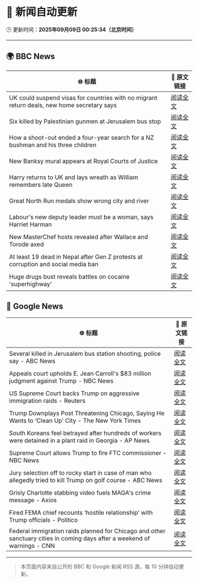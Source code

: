 # 🧠 新闻自动更新

🕒 更新时间：**2025年09月09日 00:25:34（北京时间）**

---

## 🌍 BBC News

| 🌐 标题 | 🔗 原文链接 |
|--------|-------------|
| UK could suspend visas for countries with no migrant return deals, new home secretary says | [阅读全文](https://www.bbc.com/news/articles/c4g7xyn03yno?at_medium=RSS&at_campaign=rss) |
| Six killed by Palestinian gunmen at Jerusalem bus stop | [阅读全文](https://www.bbc.com/news/articles/cr70ny0l7vgo?at_medium=RSS&at_campaign=rss) |
| How a shoot-out ended a four-year search for a NZ bushman and his three children | [阅读全文](https://www.bbc.com/news/articles/cly0279yervo?at_medium=RSS&at_campaign=rss) |
| New Banksy mural appears at Royal Courts of Justice | [阅读全文](https://www.bbc.com/news/articles/cgrq0r0y878o?at_medium=RSS&at_campaign=rss) |
| Harry returns to UK and lays wreath as William remembers late Queen | [阅读全文](https://www.bbc.com/news/articles/c2378j5154jo?at_medium=RSS&at_campaign=rss) |
| Great North Run medals show wrong city and river | [阅读全文](https://www.bbc.com/news/articles/c4gq2gdlnygo?at_medium=RSS&at_campaign=rss) |
| Labour's new deputy leader must be a woman, says Harriet Harman | [阅读全文](https://www.bbc.com/news/articles/c059z4g836eo?at_medium=RSS&at_campaign=rss) |
| New MasterChef hosts revealed after Wallace and Torode axed | [阅读全文](https://www.bbc.com/news/articles/ckgy2e73j4ro?at_medium=RSS&at_campaign=rss) |
| At least 19 dead in Nepal after Gen Z protests at corruption and social media ban | [阅读全文](https://www.bbc.com/news/articles/c78nd2zy9jgo?at_medium=RSS&at_campaign=rss) |
| Huge drugs bust reveals battles on cocaine 'superhighway' | [阅读全文](https://www.bbc.com/news/articles/c5yvplyrrwno?at_medium=RSS&at_campaign=rss) |

## 📰 Google News

| 🌐 标题 | 🔗 原文链接 |
|--------|-------------|
| Several killed in Jerusalem bus station shooting, police say - ABC News | [阅读全文](https://news.google.com/rss/articles/CBMiogFBVV95cUxOX1U2QXM5dkp1aU9ReDgxZk5pLWhPWTdZaVVBbDRwYWZJelZoR2RQM05LYW9jS0dZNzh0SnM4WDczajVUc1llcmU3cEVGWlJoU1RZdFVESlJEMTVNWmtDZUZtV2tqeXptM29ubjBfd2dCRjYzbWNVd0Raa0pJZlZkSXJYNzFEQXdGTEdWNTdQdFFSUHV5S0xPTzFnX29KdTYtd3fSAacBQVVfeXFMTkZMcm45Q3lBQzN1TXJ1TUdxMWxMcWJyYjJwcGxoZ2I5SjlmcUtROWEwNnNKMENBOVRyRUItdDFhdjRZNnJXaTh2SUhhRnpjbXB6a0JkU0x4LU1TVXpsLVA3cDFEOUpna0MwZllOUGFNRHNvajhkVUlyTVZOVC1fRHpRZlZDTnN5SThNckt4am5GSXNBbmNmYVpKUjM1alI2Y3JpUF92QWs?oc=5) |
| Appeals court upholds E. Jean Carroll's $83 million judgment against Trump - NBC News | [阅读全文](https://news.google.com/rss/articles/CBMivAFBVV95cUxNT28xRnUtNWZpdGZzUDZnZVp5SkxodzkxMzBpNnlBQkd0YlNsa2duRmRZWjRFQUFmaENrYzBIdFRkRkduY3A1cElOWmVxY1Iya2tsSG9QUXBjYmEteDZqNmRuWWFXdlhEelYxZjF5b1YzanY5X2RiaG80Z3NObmgtNDZUSEszRm1CaFJ0WkpvRjhwdFJCWnZ1WGxzQWhRMmphVW9SMXJ3Q2dfMDFpR2JNVERvcFVvTEs0WHNUeNIBVkFVX3lxTFBMOER6ZjFaYUVXeUdWOFI3SmRvRnVFM09ZaGZtNVRBZFh3V0lZLVd3bnVkYnVKY0loTXBMVUdrOThxUkVPSURTQlA0cjd0a1hiOVpvSTdn?oc=5) |
| US Supreme Court backs Trump on aggressive immigration raids - Reuters | [阅读全文](https://news.google.com/rss/articles/CBMipAFBVV95cUxNNzdOaGdqQVU1c2pYT0x1Z21ZWF9sQS1mWGNMT3BCVlBhSVZydTBtX0lUVzNfZTYzcEZjSm1KbE9yQ0d4Z2JjU3lrSVJrblpIcHB3Q2M4OGZzRUphOFJ6aUxpUWhDNnBQaWlZOWFSTTd1emhmdm50dy15YlBTSV82RkdqR1FaSzFwYVBFckYyVkFzMGN2QTdRamVhU2dWV1FKbXZqMA?oc=5) |
| Trump Downplays Post Threatening Chicago, Saying He Wants to ‘Clean Up’ City - The New York Times | [阅读全文](https://news.google.com/rss/articles/CBMigwFBVV95cUxNZkVadGVnZmIzRGRjd3Q4clI3V0xadHc1U3A1aTBWaUNDT3lZNHVHSDZVNi10ekJSWUJBeEhiN3ZrTmltbWpDQ2FzTHJ2aUF0YkNPRmhhRjZ5akh2NklmWVJVbWJJeVN5OFNhd210N09TYThMamYyaHhkaXFlSEJNNlZ5MA?oc=5) |
| South Koreans feel betrayed after hundreds of workers were detained in a plant raid in Georgia - AP News | [阅读全文](https://news.google.com/rss/articles/CBMimwFBVV95cUxOcjJSZElwSDJ5cFBreVBZOEltMEtqR24xVGhLYTEwLWFsRWJ3LWd5QmJVWU5DV2Q0SjVRRDN5dFVqS1p6dlNpS3p0NDRqZ1h1c19kTWZVN0s5UjZ4UGhUa050X1VhQ09DeW5mc2MybmIxNjBLQ0gwSXRtTUZaSndGVHgtU21IVi13RUsxMmJhZjFESUhnRjdwQzB4cw?oc=5) |
| Supreme Court allows Trump to fire FTC commissioner - NBC News | [阅读全文](https://news.google.com/rss/articles/CBMiqgFBVV95cUxPUU9ORVFILVp0aVl2UjNDeHpWYlkxUW1kcGlsX2FzYkR5Nm9HQldCSnBXb2xaMDV1WVhXakxBMHMzcTVIaGRfT0o5TmN1Zl9KMkwzMG85aUpoUXJPSDQzVFN2MTh5cS05X2k5ZWg4emd6SC1LRTBUdGJnY3BwUGpuUTFiYzZ5eUI5bjV0YkVtQlplSWtIZHhDWDBJVVJPQkRnVlg4VVR6UHZXZ9IBVkFVX3lxTE43WC1FaVU3Rzg0akNLTTB1ajFpSktDcmdBVWExZU1mQUJheUU5Mm8yUzNoZS1hd0xlNk5mR3hDYUlLd2hiN1VjcjF0bUhDN1V4WjQtSFZR?oc=5) |
| Jury selection off to rocky start in case of man who allegedly tried to kill Trump on golf course - ABC News | [阅读全文](https://news.google.com/rss/articles/CBMilAFBVV95cUxOaENCUzFBSm5OdjBRUU1fS1hmQ2IzUDVNTUN4LU5pWEZnd3ZDLXhWc0xBeFl2anU1THdZRVdwQWlzZEZVazRhQTBOWG95SGEzcFpvY1NyRk1KdldTb1lHNVZrYkcxOHFocEliUXhhWGZmWE1raFF4bHJzS1lsMmYwMzZidGRueUExOWtFU1VRS3NrZ1Y00gGaAUFVX3lxTE14anhMV1JmYTBxOXhLckNYX1JUdk4wVWlHbVNSNjc0UU9wdmhvZC1SVnFhcmlTdnk2ZC1NTkx4ZDhXX1JQamJpVzNvRGF4UHhRdVJvUGNCUjZWQTVxcDBlZ2dHY2dPa2Q1WVRoVklxcXV1cGhmZ3pWdFVFdmdFSTJKSUd5SFZkdHhaY2REY29xVDRnQ2N2dDJ1Tmc?oc=5) |
| Grisly Charlotte stabbing video fuels MAGA's crime message - Axios | [阅读全文](https://news.google.com/rss/articles/CBMihgFBVV95cUxNWlRvLUJ4VmJyR05BcC1lV21HTHRZQ3dveG9lWl9Wc2E3OE44LVZReWNkU0JNWmZfY3VUNzVBMEYzVHVudWZsYnZ0MV95emtuVlk1aTVxeVZwLVp1dGxGa1Q4T2xRNnJBbTJOYlJNVUJCVHBsSjE0UDJrQjBTbkRQYTNGNWQtQQ?oc=5) |
| Fired FEMA chief recounts ‘hostile relationship’ with Trump officials - Politico | [阅读全文](https://news.google.com/rss/articles/CBMimwFBVV95cUxPSmVRYkk4UFR2cE9aTjh2WC1Wa1hQRDMwT25WSU9LUU1DNHFxanVyOXRMVU1ZWlhYTWc1NXhacTZfRHJHSmpPaFBWcXNZMTZnOHpSb2pYejROWXV2RTFJUFhjTndtZ2NBMjk2Tkd4cV9LTDBERXhtYkhhcHMtUGxwcTRZc0xncU1IS2pENU9iaGFNbmdtSGxvU3l2VQ?oc=5) |
| Federal immigration raids planned for Chicago and other sanctuary cities in coming days after a weekend of warnings - CNN | [阅读全文](https://news.google.com/rss/articles/CBMiggFBVV95cUxPSWY2dldOQmZuV25SeW5xUFhiSlBHZU9XdHdSbURVUmRjdENYTEhsel9qOFhVeVdmWEtfYTlNUWNWSDJuZ2h4QklGaFYyd1lVcnpGdkVPQ3J0cmJnNWlKMGtZM3EtempLVzNDTENHQ3VKSmF6X21mc0wyelFheThCQk9B?oc=5) |

---
> 本页面内容来自公开的 BBC 和 Google 新闻 RSS 源，每 10 分钟自动更新。